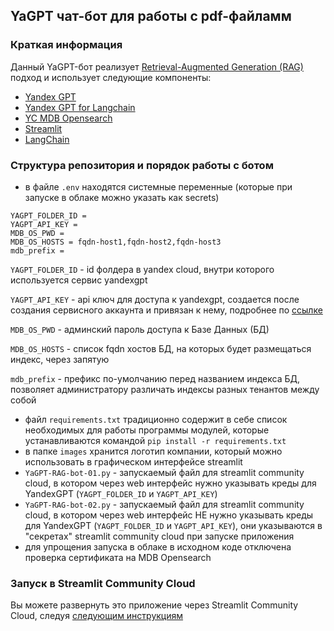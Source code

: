 ## YaGPT чат-бот для работы с pdf-файламм

### Краткая информация
Данный YaGPT-бот реализует [Retrieval-Augmented Generation (RAG)](https://github.com/yandex-cloud-examples/yc-yandexgpt-qa-bot-for-docs/blob/main/README.md) подход
и использует следующие компоненты:
- [Yandex GPT](https://cloud.yandex.ru/services/yandexgpt)
- [Yandex GPT for Langchain](https://pypi.org/project/yandex-chain/)
- [YC MDB Opensearch](https://cloud.yandex.ru/docs/managed-opensearch/)
- [Streamlit](https://streamlit.io/)
- [LangChain](https://python.langchain.com/)

### Структура репозитория и порядок работы с ботом
- в файле ``.env`` находятся системные переменные (которые при запуске в облаке можно указать как secrets)
```
YAGPT_FOLDER_ID = 
YAGPT_API_KEY = 
MDB_OS_PWD = 
MDB_OS_HOSTS = fqdn-host1,fqdn-host2,fqdn-host3 
mdb_prefix = 
```
`YAGPT_FOLDER_ID` - id фолдера в yandex cloud, внутри которого используется сервис yandexgpt

`YAGPT_API_KEY` - api ключ для доступа к yandexgpt, создается после создания сервисного аккаунта и привязан к нему, подробнее по [ссылке](https://yandex.cloud/ru/docs/foundation-models/api-ref/authentication#service-account_1)

`MDB_OS_PWD` - админский пароль доступа к Базе Данных (БД)

`MDB_OS_HOSTS` - список fqdn хостов БД, на которых будет размещаться индекс, через запятую

`mdb_prefix` - префикс по-умолчанию перед названием индекса БД, позволяет администратору различать индексы разных тенантов между собой

- файл `requirements.txt` традиционно содержит в себе список необходимых для работы программы модулей, которые устанавливаются командой 
```pip install -r requirements.txt ```
- в папке `images` хранится логотип компании, который можно использовать в графическом интерфейсе streamlit
- `YaGPT-RAG-bot-01.py` - запускаемый файл для streamlit community cloud, в котором через web интерфейс нужно указывать креды для YandexGPT (`YAGPT_FOLDER_ID` и `YAGPT_API_KEY`)
- `YaGPT-RAG-bot-02.py` - запускаемый файл для streamlit community cloud, в котором через web интерфейс НЕ нужно указывать креды для YandexGPT (`YAGPT_FOLDER_ID` и `YAGPT_API_KEY`), они указываются в "секретах" streamlit community cloud при запуске приложения
- для упрощения запуска в облаке в исходном коде отключена проверка сертификата на MDB Opensearch

### Запуск в Streamlit Community Cloud
Вы можете развернуть это приложение через Streamlit Community Cloud, следуя [следующим инструкциям](https://docs.streamlit.io/streamlit-community-cloud/get-started)


